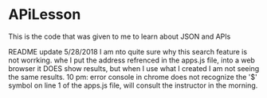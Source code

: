 # APiLesson
This is the code that was given to me to learn about JSON and APIs

README update 5/28/2018
I am nto quite sure why this search feature is not worrking. whe I put the address refrenced in the apps.js file, into a web browser it 
DOES show results, but when I use what I created I am not seeing the same results. 
10 pm: error console in chrome does not recognize the '$' symbol on line 1 of the apps.js file, will consult the instructor in the morning.
